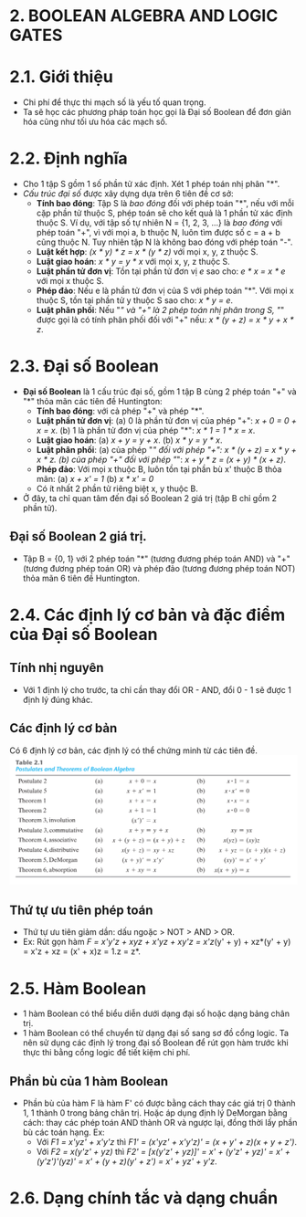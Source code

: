 # 2. BOOLEAN ALGEBRA AND LOGIC GATES

# 2.1. Giới thiệu
* Chi phí để thực thi mạch số là yếu tố quan trọng.
* Ta sẽ học các phương pháp toán học gọi là Đại số Boolean để đơn giản hóa cũng như tối ưu hóa các mạch số.

# 2.2. Định nghĩa
* Cho 1 tập S gồm 1 số phần tử xác định. Xét 1 phép toán nhị phân "*".
* *Cấu trúc đại số* được xây dựng dựa trên 6 tiên đề cơ sở:
  * **Tính bao đóng**:  Tập S là *bao đóng* đối với phép toán "*", nếu với mỗi cặp phần tử thuộc S, phép toán sẽ cho kết quả là 1 phần tử xác định thuộc S. Ví dụ, với tập số tự nhiên N = {1, 2, 3, ...} là *bao đóng* với phép toán "+", vì với mọi a, b thuộc N, luôn tìm được số c = a + b cũng thuộc N. Tuy nhiên tập N là không bao đóng với phép toán "-".
  * **Luật kết hợp**: *(x * y) * z = x * (y * z)* với mọi x, y, z thuộc S.
  * **Luật giao hoán**: *x * y = y * x* với mọi x, y, z thuộc S.
  * **Luật phần tử đơn vị**: Tồn tại phần tử đơn vị *e* sao cho: *e * x = x * e* với mọi x thuộc S.
  * **Phép đảo**: Nếu e là phần tử đơn vị của S với phép toán "*". Với mọi x thuộc S, tồn tại phần tử y thuộc S sao cho: *x * y = e*.
  * **Luật phân phối**: Nếu "*" và "+" là 2 phép toán nhị phân trong S, "*" được gọi là có tính phân phối đối với "+" nếu: *x * (y + z) = x * y + x * z*.

# 2.3. Đại số Boolean
* **Đại số Boolean** là 1 cấu trúc đại số, gồm 1 tập B cùng 2 phép toán "+" và "*" thỏa mãn các tiên đề Huntington:
  * **Tính bao đóng**: với cả phép "+" và phép "*".
  * **Luật phần tử đơn vị**:
    (a) 0 là phần tử đơn vị của phép "+": *x + 0 = 0 + x = x*.
    (b) 1 là phần tử đơn vị của phép "*": *x * 1 = 1 * x = x*.
  * **Luật giao hoán**:
    (a) *x + y = y + x*.
    (b) *x * y = y * x*.
  * **Luật phân phối**:
    (a) của phép "*" đối với phép "+": *x * (y + z) = x * y + x * z*.
    (b) của phép "+" đối với phép "*": *x + y * z = (x + y) * (x + z)*.
  * **Phép đảo**: Với mọi x thuộc B, luôn tồn tại phần bù x' thuộc B thỏa mãn:
    (a) *x + x' = 1*
    (b) *x * x' = 0*
  * Có ít nhất 2 phần tử riêng biệt x, y thuộc B.
* Ở đây, ta chỉ quan tâm đến đại số Boolean 2 giá trị (tập B chỉ gồm 2 phần tử).

## Đại số Boolean 2 giá trị.
* Tập B = {0, 1} với 2 phép toán "*" (tương đương phép toán AND) và "+" (tương đương phép toán OR) và phép đảo (tương đương phép toán NOT) thỏa mãn 6 tiên đề Huntington.

# 2.4. Các định lý cơ bản và đặc điểm của Đại số Boolean
## Tính nhị nguyên
* Với 1 định lý cho trước, ta chỉ cần thay đổi OR - AND, đổi 0 - 1 sẽ được 1 định lý đúng khác.

## Các định lý cơ bản
Có 6 định lý cơ bản, các định lý có thể chứng minh từ các tiên đề.
![pic201](pic201.png)

## Thứ tự ưu tiên phép toán
* Thứ tự ưu tiên giảm dần: dấu ngoặc > NOT > AND > OR.
* Ex: Rút gọn hàm *F = x'y'z + xyz + x'yz + xy'z = x'z*(y' + y) + xz*(y' + y) = x'z + xz = (x' + x)z = 1.z = z*.

# 2.5. Hàm Boolean
* 1 hàm Boolean có thể biểu diễn dưới dạng đại số hoặc dạng bảng chân trị.
* 1 hàm Boolean có thể chuyển từ dạng đại số sang sơ đồ cổng logic. Ta nên sử dụng các định lý trong đại số Boolean để rút gọn hàm trước khi thực thi bằng cổng logic để tiết kiệm chi phí.

## Phần bù của 1 hàm Boolean
* Phần bù của hàm F là hàm F' có được bằng cách thay các giá trị 0 thành 1, 1 thành 0 trong bảng chân trị. Hoặc áp dụng định lý DeMorgan bằng cách: thay các phép toán AND thành OR và ngược lại, đồng thời lấy phần bù các toán hạng. Ex:
  * Với *F1 = x'yz' + x'y'z* thì *F1' = (x'yz' + x'y'z)' = (x + y' + z)(x + y + z')*.
  * Với *F2 = x(y'z' + yz)* thì *F2' = [x(y'z' + yz)]' = x' + (y'z' + yz)' = x' + (y'z')'(yz)' = x' + (y + z)(y' + z') = x' + yz' + y'z*.

# 2.6. Dạng chính tắc và dạng chuẩn

